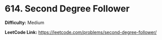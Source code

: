 # 614. Second Degree Follower

**Difficulty:** Medium

**LeetCode Link:** https://leetcode.com/problems/second-degree-follower/

